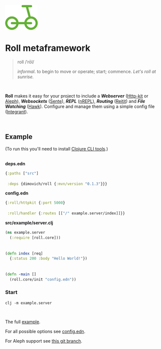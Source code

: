 <img height="80px" src="/resources/roll.png">

# Roll metaframework

>  roll   /ˈrōl/
>
>  _informal_. to begin to move or operate; start; commence.
>  _Let's roll at sunrise._

<br>

__Roll__ makes it easy for your project to include a ___Webserver___ ([Http-kit](http://www.http-kit.org/) or [Aleph](https://aleph.io/)), ___Websockets___ ([Sente](https://github.com/ptaoussanis/sente)), ___REPL___ ([nREPL](https://github.com/clojure-emacs/cider-nrepl)), ___Routing___ ([Reitit](https://github.com/metosin/reitit)) and ___File Watching___ ([Hawk](https://github.com/wkf/hawk)). Configure and manage them using a simple config file ([Integrant](https://github.com/weavejester/integrant)).

<br>

## Example

(To run this you'll need to install [Clojure CLI tools](https://clojure.org/guides/getting_started).)
<br><br>

__deps.edn__

``` clojure
{:paths ["src"]

 :deps {dimovich/roll {:mvn/version "0.1.3"}}}
```



__config.edn__

```clojure
{:roll/httpkit {:port 5000}

 :roll/handler {:routes [["/" example.server/index]]}}
```



__src/example/server.clj__

``` clojure
(ns example.server
  (:require [roll.core]))


(defn index [req]
  {:status 200 :body "Hello World!"})


(defn -main []
  (roll.core/init "config.edn"))
```



### Start

```
clj -m example.server
```


<br>

The full [example](/example).

For all possible options see [config.edn](/config.edn).

For Aleph support see [this git branch](https://github.com/dimovich/roll/tree/aleph).
